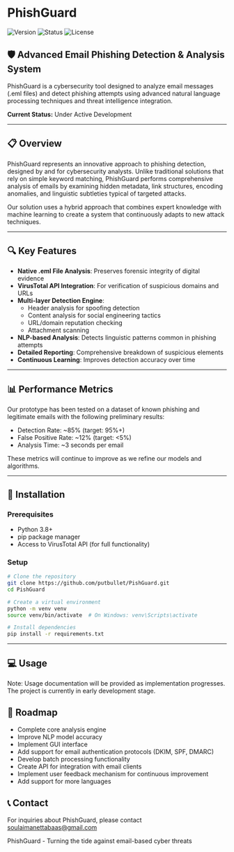 # PhishGuard

![Version](https://img.shields.io/badge/version-0.1.0--alpha-blue)
![Status](https://img.shields.io/badge/status-prototype-orange)
![License](https://img.shields.io/badge/license-MIT-green)

## 🛡️ Advanced Email Phishing Detection & Analysis System

PhishGuard is a cybersecurity tool designed to analyze email messages (.eml files) and detect phishing attempts using advanced natural language processing techniques and threat intelligence integration.

**Current Status:** Under Active Development

---

## 📋 Overview

PhishGuard represents an innovative approach to phishing detection, designed by and for cybersecurity analysts. Unlike traditional solutions that rely on simple keyword matching, PhishGuard performs comprehensive analysis of emails by examining hidden metadata, link structures, encoding anomalies, and linguistic subtleties typical of targeted attacks.

Our solution uses a hybrid approach that combines expert knowledge with machine learning to create a system that continuously adapts to new attack techniques.

---

## 🔍 Key Features

- **Native .eml File Analysis**: Preserves forensic integrity of digital evidence
- **VirusTotal API Integration**: For verification of suspicious domains and URLs
- **Multi-layer Detection Engine**:
  - Header analysis for spoofing detection
  - Content analysis for social engineering tactics
  - URL/domain reputation checking
  - Attachment scanning
- **NLP-based Analysis**: Detects linguistic patterns common in phishing attempts
- **Detailed Reporting**: Comprehensive breakdown of suspicious elements
- **Continuous Learning**: Improves detection accuracy over time


---

## 📊 Performance Metrics

Our prototype has been tested on a dataset of known phishing and legitimate emails with the following preliminary results:

- Detection Rate: ~85% (target: 95%+)
- False Positive Rate: ~12% (target: <5%)
- Analysis Time: ~3 seconds per email

These metrics will continue to improve as we refine our models and algorithms.

---

## 🚀 Installation

### Prerequisites

- Python 3.8+
- pip package manager
- Access to VirusTotal API (for full functionality)

### Setup

```bash
# Clone the repository
git clone https://github.com/putbullet/PishGuard.git
cd PishGuard

# Create a virtual environment
python -m venv venv
source venv/bin/activate  # On Windows: venv\Scripts\activate

# Install dependencies
pip install -r requirements.txt

```
---
## 💻 Usage
Note: Usage documentation will be provided as implementation progresses. The project is currently in early development stage.

## 🔄 Roadmap

 - Complete core analysis engine
 - Improve NLP model accuracy
 - Implement GUI interface
 - Add support for email authentication protocols (DKIM, SPF, DMARC)
 - Develop batch processing functionality
 - Create API for integration with email clients
 - Implement user feedback mechanism for continuous improvement
 - Add support for more languages


## 📞 Contact
For inquiries about PhishGuard, please contact soulaimanettabaas@gmail.com

PhishGuard - Turning the tide against email-based cyber threats
